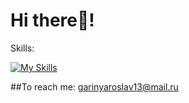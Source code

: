 # Hi there👋!
Skills:

[![My Skills](https://skillicons.dev/icons?i=html,css,js,ts,react,redux,scss,figma)](https://skillicons.dev)

##To reach me: garinyaroslav13@mail.ru
